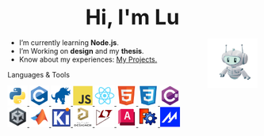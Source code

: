<h2 align="center">
  <span style="font-size: 2em;">Hi, I'm Lu</span>
</h2>

<p>
  <img src="https://github.com/lucianafalcon/lucianafalcon/blob/main/bot.gif" alt="Texto alternativo" width="100" align="right" style="margin-left: 20px;" />
</p>

<ul>
  <li>I’m currently learning <strong>Node.js</strong>.</li>
  <li>I’m Working on <strong>design</strong> and my <strong>thesis</strong>.</li>
  <li>Know about my experiences: <a href="https://lucianafalcon.github.io/Proyects/">My Projects.</a></li>
</ul> 


Languages & Tools

<a href="https://www.python.org">
  <img src="https://raw.githubusercontent.com/devicons/devicon/master/icons/python/python-original.svg" alt="Python" width="40" height="40"/>
</a>
<a href="https://www.cprogramming.com/">
  <img src="https://raw.githubusercontent.com/devicons/devicon/master/icons/c/c-original.svg" alt="C" width="40" height="40"/>
</a>
<a href="https://www.ibm.com/docs/es/i/7.3?topic=languages-cobol">
  <img src="https://github.com/lucianafalcon/lucianafalcon/blob/main/cobol.png" width="40" height="40"/>
</a>
<a href="https://developer.mozilla.org/en-US/docs/Web/JavaScript">
  <img src="https://raw.githubusercontent.com/devicons/devicon/master/icons/javascript/javascript-original.svg" alt="JavaScript" width="40" height="40"/>
</a>
<a href="https://react.dev/">
  <img src="https://raw.githubusercontent.com/devicons/devicon/master/icons/react/react-original.svg" alt="React" width="40" height="40"/>
</a>
<a href="https://www.w3.org/html/">
  <img src="https://raw.githubusercontent.com/devicons/devicon/master/icons/html5/html5-original.svg" alt="HTML" width="40" height="40"/>
</a>
<a href="https://www.w3schools.com/css/">
  <img src="https://raw.githubusercontent.com/devicons/devicon/master/icons/css3/css3-original.svg" alt="CSS" width="40" height="40"/>
</a>
<a href="https://www.w3schools.com/cs/index.php">
  <img src="https://raw.githubusercontent.com/devicons/devicon/master/icons/csharp/csharp-original.svg" alt="C#" width="40" height="40"/>
</a>
<a href="https://unity.com/">
  <img src="https://github.com/lucianafalcon/lucianafalcon/blob/main/unity.png" width="40" height="40"/>
</a>

<a href="https://la.mathworks.com/products/matlab.html">
  <img src="https://raw.githubusercontent.com/devicons/devicon/master/icons/matlab/matlab-original.svg" alt="MATLAB" width="40" height="40"/>
</a>
<a href="https://www.kicad.org/" target="_blank">
  <img src="https://github.com/lucianafalcon/lucianafalcon/blob/main/kiCAD.png" alt="KiCAD" width="40" height="40"/>
</a>
<a href="https://www.altium.com/">
  <img src="https://github.com/lucianafalcon/lucianafalcon/blob/main/altium.png" alt="Altium" width="40" height="40"/>
</a>
<a href="https://www.analog.com/en/resources/design-tools-and-calculators/ltspice-simulator.html">
  <img src="https://github.com/lucianafalcon/lucianafalcon/blob/main/LTSpice.png" alt="LTSpice" width="40" height="40"/>
</a>
<a href="https://www.autodesk.com/latam/products/autocad/overview?term=1-YEAR&tab=subscription">
  <img src="https://github.com/lucianafalcon/lucianafalcon/blob/main/autocad.png" alt="AutoCAD" width="40" height="40"/>
</a>
<a href="https://www.freecad.org/downloads.php">
  <img src="https://github.com/lucianafalcon/lucianafalcon/blob/main/freecad.png" alt="FreeCAD" width="40" height="40"/>
</a>
<a href="http://www.mitspcb.com/support/mdp_cnvecad_en.pdf">
  <img src="https://github.com/lucianafalcon/lucianafalcon/blob/main/mits.png" alt="Mits" width="40" height="40"/>
</a>

[![]()]()

<!-- ![GitHub Streak](https://streak-stats.demolab.com/?user=TU_USUARIO&theme=dark)
